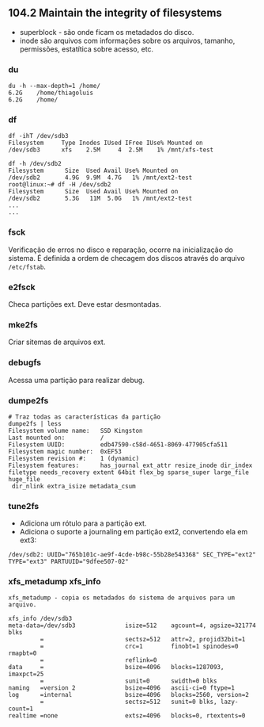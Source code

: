 ## 104.2 Maintain the integrity of filesystems

* superblock - são onde ficam os metadados do disco.
* inode são arquivos com informações sobre os arquivos, tamanho, permissões, estatítica sobre acesso, etc.

### du

```
du -h --max-depth=1 /home/
6.2G    /home/thiagoluis
6.2G    /home/
```

### df

```
df -ihT /dev/sdb3
Filesystem     Type Inodes IUsed IFree IUse% Mounted on
/dev/sdb3      xfs    2.5M     4  2.5M    1% /mnt/xfs-test

df -h /dev/sdb2
Filesystem      Size  Used Avail Use% Mounted on
/dev/sdb2       4.9G  9.9M  4.7G   1% /mnt/ext2-test
root@linux:~# df -H /dev/sdb2
Filesystem      Size  Used Avail Use% Mounted on
/dev/sdb2       5.3G   11M  5.0G   1% /mnt/ext2-test
...
...
```


### fsck

Verificação de erros no disco e reparação, ocorre na inicialização do sistema.
É definida a ordem de checagem dos discos através do arquivo `/etc/fstab`.

### e2fsck

Checa partições ext. Deve estar desmontadas.

### mke2fs

Criar sitemas de arquivos ext.

### debugfs

Acessa uma partição para realizar debug.

### dumpe2fs

```
# Traz todas as características da partição
dumpe2fs | less
Filesystem volume name:   SSD Kingston
Last mounted on:          /
Filesystem UUID:          edb47590-c58d-4651-8069-477905cfa511
Filesystem magic number:  0xEF53
Filesystem revision #:    1 (dynamic)
Filesystem features:      has_journal ext_attr resize_inode dir_index filetype needs_recovery extent 64bit flex_bg sparse_super large_file huge_file
 dir_nlink extra_isize metadata_csum
```

### tune2fs

* Adiciona um rótulo para a partição ext.
* Adiciona o suporte a journaling em partição ext2, convertendo ela em ext3:

```
/dev/sdb2: UUID="765b101c-ae9f-4cde-b98c-55b28e543368" SEC_TYPE="ext2" TYPE="ext3" PARTUUID="9dfee507-02"
```

### xfs_metadump xfs_info

```
xfs_metadump - copia os metadados do sistema de arquivos para um arquivo.

xfs_info /dev/sdb3
meta-data=/dev/sdb3              isize=512    agcount=4, agsize=321774 blks
         =                       sectsz=512   attr=2, projid32bit=1
         =                       crc=1        finobt=1 spinodes=0 rmapbt=0
         =                       reflink=0
data     =                       bsize=4096   blocks=1287093, imaxpct=25
         =                       sunit=0      swidth=0 blks
naming   =version 2              bsize=4096   ascii-ci=0 ftype=1
log      =internal               bsize=4096   blocks=2560, version=2
         =                       sectsz=512   sunit=0 blks, lazy-count=1
realtime =none                   extsz=4096   blocks=0, rtextents=0
```
